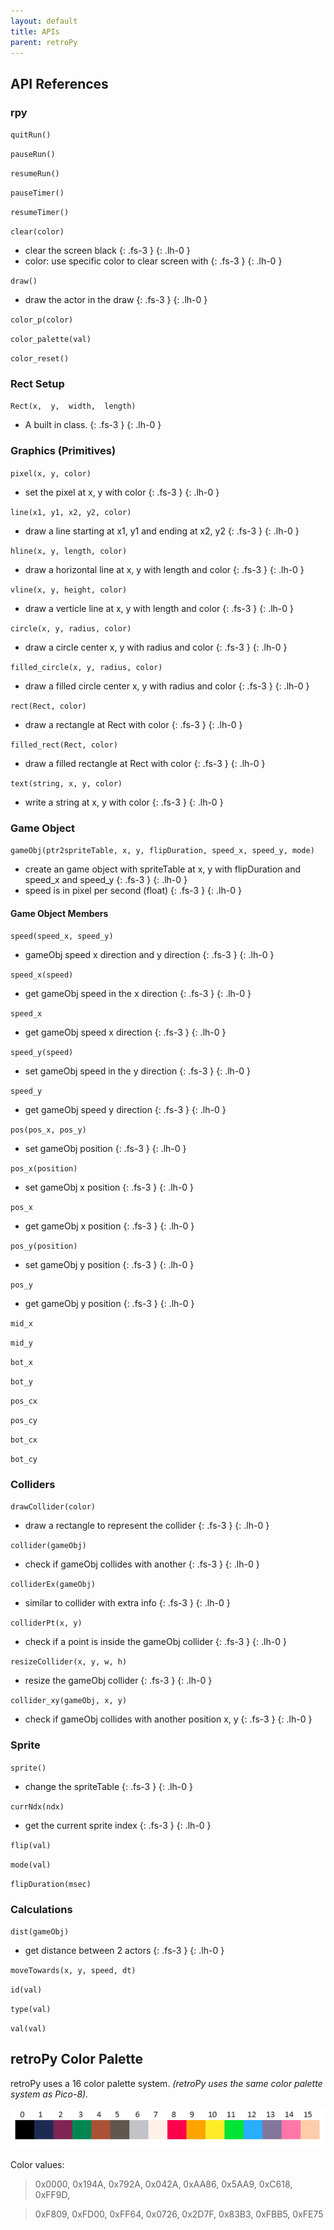 ```yaml
---
layout: default
title: APIs
parent: retroPy
---
```




## API References

### rpy

`quitRun()`

`pauseRun()`

`resumeRun()`

`pauseTimer()`

`resumeTimer()`

`clear(color)`
- clear the screen black
{: .fs-3 }
{: .lh-0 }
- color: use specific color to clear screen with
{: .fs-3 }
{: .lh-0 }

`draw()`
- draw the actor in the draw
{: .fs-3 }
{: .lh-0 }

`color_p(color)`

`color_palette(val)`

`color_reset()`

### Rect Setup

`Rect(x,  y,  width,  length)`
- A built in class.
{: .fs-3 }
{: .lh-0 }

### Graphics (Primitives)
`pixel(x, y, color)`
- set the pixel at x, y with color
{: .fs-3 }
{: .lh-0 }

`line(x1, y1, x2, y2, color)`
- draw a line starting at x1, y1 and ending at x2, y2
{: .fs-3 }
{: .lh-0 }

`hline(x, y, length, color)`
- draw a horizontal line at x, y with length and color
{: .fs-3 }
{: .lh-0 }

`vline(x, y, height, color)`
- draw a verticle line at x, y with length and color
{: .fs-3 }
{: .lh-0 }

`circle(x, y, radius, color)`
- draw a circle center x, y with radius and color
{: .fs-3 }
{: .lh-0 }

`filled_circle(x, y, radius, color)`
- draw a filled circle center x, y with radius and color
{: .fs-3 }
{: .lh-0 }

`rect(Rect, color)`
- draw a rectangle at Rect with color
{: .fs-3 }
{: .lh-0 }

`filled_rect(Rect, color)`
- draw a filled rectangle at Rect with color
{: .fs-3 }
{: .lh-0 }

`text(string, x, y, color)`
- write a string at x, y with color
{: .fs-3 }
{: .lh-0 }


### Game Object

`gameObj(ptr2spriteTable, x, y, flipDuration, speed_x, speed_y, mode)`
- create an game object with spriteTable at x, y with flipDuration and speed_x and speed_y
{: .fs-3 }
{: .lh-0 }
- speed is in pixel per second (float)
{: .fs-3 }
{: .lh-0 }

#### Game Object Members

`speed(speed_x, speed_y)`
- gameObj speed x direction and y direction
{: .fs-3 }
{: .lh-0 }

`speed_x(speed)`
- get gameObj speed in the x direction
{: .fs-3 }
{: .lh-0 }

`speed_x`
- get gameObj speed x direction
{: .fs-3 }
{: .lh-0 }

`speed_y(speed)`
- set gameObj speed in the y direction
{: .fs-3 }
{: .lh-0 }
 
`speed_y`

- get gameObj speed y direction
{: .fs-3 }
{: .lh-0 }

`pos(pos_x, pos_y)`
- set gameObj position
{: .fs-3 }
{: .lh-0 }

`pos_x(position)`
- set gameObj x position
{: .fs-3 }
{: .lh-0 }

`pos_x`
- get gameObj x position
{: .fs-3 }
{: .lh-0 }

`pos_y(position)`
- set gameObj y position
{: .fs-3 }
{: .lh-0 }

`pos_y`
- get gameObj y position
{: .fs-3 }
{: .lh-0 }

`mid_x`

`mid_y`

`bot_x`

`bot_y`

`pos_cx`

`pos_cy`

`bot_cx`

`bot_cy`

### Colliders

`drawCollider(color)`
- draw a rectangle to represent the collider
{: .fs-3 }
{: .lh-0 }

`collider(gameObj)`
- check if gameObj collides with another
{: .fs-3 }
{: .lh-0 }

`colliderEx(gameObj)`
- similar to collider with extra info
{: .fs-3 }
{: .lh-0 }

`colliderPt(x, y)`
- check if a point is inside the gameObj collider
{: .fs-3 }
{: .lh-0 }

`resizeCollider(x, y, w, h)`
- resize the gameObj collider
{: .fs-3 }
{: .lh-0 }

`collider_xy(gameObj, x, y)`
- check if gameObj collides with another position x, y
{: .fs-3 }
{: .lh-0 }

### Sprite

`sprite()`
- change the spriteTable
{: .fs-3 }
{: .lh-0 }

`currNdx(ndx)`
- get the current sprite index
{: .fs-3 }
{: .lh-0 }

`flip(val)`

`mode(val)`

`flipDuration(msec)`

### Calculations

`dist(gameObj)`
- get distance between 2 actors
{: .fs-3 }
{: .lh-0 }

`moveTowards(x, y, speed, dt)`

`id(val)`

`type(val)`

`val(val)`

## retroPy Color Palette

retroPy uses a 16 color palette system.
_(retroPy uses the same color palette system as Pico-8)._

![img-description](/assets/images/color_pallet.png)

Color values:

> 0x0000, 0x194A, 0x792A, 0x042A, 0xAA86, 0x5AA9, 0xC618, 0xFF9D,

> 0xF809, 0xFD00, 0xFF64, 0x0726, 0x2D7F, 0x83B3, 0xFBB5, 0xFE75